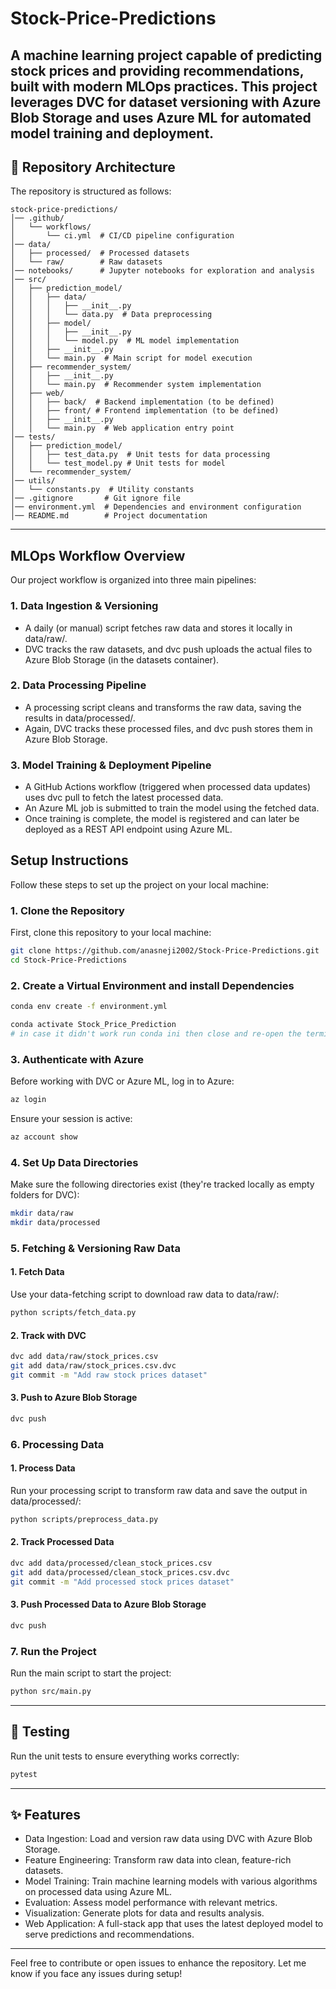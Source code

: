 # Stock-Price-Predictions
A machine learning project capable of predicting stock prices and providing recommendations, built with modern MLOps practices. This project leverages DVC for dataset versioning with Azure Blob Storage and uses Azure ML for automated model training and deployment.
---

## 📁 Repository Architecture

The repository is structured as follows:

```
stock-price-predictions/
│── .github/
│   └── workflows/
│       └── ci.yml  # CI/CD pipeline configuration
│── data/
│   ├── processed/  # Processed datasets
│   └── raw/        # Raw datasets
│── notebooks/      # Jupyter notebooks for exploration and analysis
│── src/
│   ├── prediction_model/
│   │   ├── data/
│   │   │   ├── __init__.py
│   │   │   └── data.py  # Data preprocessing
│   │   ├── model/
│   │   │   ├── __init__.py
│   │   │   └── model.py  # ML model implementation
│   │   ├── __init__.py
│   │   └── main.py  # Main script for model execution
│   ├── recommender_system/
│   │   ├── __init__.py
│   │   └── main.py  # Recommender system implementation
│   ├── web/
│   │   ├── back/  # Backend implementation (to be defined)
│   │   ├── front/ # Frontend implementation (to be defined)
│   │   ├── __init__.py
│   │   └── main.py  # Web application entry point
│── tests/
│   ├── prediction_model/
│   │   ├── test_data.py  # Unit tests for data processing
│   │   └── test_model.py # Unit tests for model
│   └── recommender_system/
│── utils/
│   └── constants.py  # Utility constants
│── .gitignore       # Git ignore file
│── environment.yml  # Dependencies and environment configuration
│── README.md        # Project documentation
```

---
##  MLOps Workflow Overview

Our project workflow is organized into three main pipelines:

### **1. Data Ingestion & Versioning**
- A daily (or manual) script fetches raw data and stores it locally in data/raw/.
- DVC tracks the raw datasets, and dvc push uploads the actual files to Azure Blob Storage (in the datasets container).

### **2. Data Processing Pipeline**
- A processing script cleans and transforms the raw data, saving the results in data/processed/.
- Again, DVC tracks these processed files, and dvc push stores them in Azure Blob Storage.

### **3. Model Training & Deployment Pipeline**
- A GitHub Actions workflow (triggered when processed data updates) uses dvc pull to fetch the latest processed data.
- An Azure ML job is submitted to train the model using the fetched data.
- Once training is complete, the model is registered and can later be deployed as a REST API endpoint using Azure ML.

##  Setup Instructions

Follow these steps to set up the project on your local machine:

### **1. Clone the Repository**
First, clone this repository to your local machine:
```bash
git clone https://github.com/anasneji2002/Stock-Price-Predictions.git
cd Stock-Price-Predictions
```

### **2. Create a Virtual Environment and install Dependencies**
```bash
conda env create -f environment.yml

conda activate Stock_Price_Prediction
# in case it didn't work run conda ini then close and re-open the terminal 
```
### **3. Authenticate with Azure**  
Before working with DVC or Azure ML, log in to Azure:
```bash
az login
```
Ensure your session is active:
```bash
az account show
```

### **4. Set Up Data Directories**
Make sure the following directories exist (they're tracked locally as empty folders for DVC):
```bash
mkdir data/raw
mkdir data/processed
```
### **5. Fetching & Versioning Raw Data**
#### **1. Fetch Data**
Use your data-fetching script to download raw data to data/raw/:
```bash
python scripts/fetch_data.py
```
#### **2. Track with DVC**
```bash
dvc add data/raw/stock_prices.csv
git add data/raw/stock_prices.csv.dvc
git commit -m "Add raw stock prices dataset"
```
#### **3. Push to Azure Blob Storage**
```bash
dvc push
```
### **6. Processing Data**
#### **1. Process Data**
Run your processing script to transform raw data and save the output in data/processed/:
```bash
python scripts/preprocess_data.py
```
#### **2. Track Processed Data**
```bash
dvc add data/processed/clean_stock_prices.csv
git add data/processed/clean_stock_prices.csv.dvc
git commit -m "Add processed stock prices dataset"
```
#### **3. Push Processed Data to Azure Blob Storage**
```bash
dvc push
```

### **7. Run the Project**
Run the main script to start the project:
```bash
python src/main.py
```

---

## 🧪 Testing
Run the unit tests to ensure everything works correctly:
```bash
pytest
```

---

## ✨ Features
 - Data Ingestion: Load and version raw data using DVC with Azure Blob Storage.
 - Feature Engineering: Transform raw data into clean, feature-rich datasets.
 - Model Training: Train machine learning models with various algorithms on processed data using Azure ML.
 - Evaluation: Assess model performance with relevant metrics.
 - Visualization: Generate plots for data and results analysis.
 - Web Application: A full-stack app that uses the latest deployed model to serve predictions and recommendations.
---

Feel free to contribute or open issues to enhance the repository. Let me know if you face any issues during setup!
